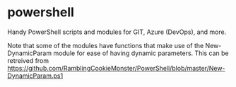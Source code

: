 # powershell
Handy PowerShell scripts and modules for GIT, Azure (DevOps), and more.

Note that some of the modules have functions that make use of the New-DynamicParam module for ease of having dynamic parameters. This can be retreived from https://github.com/RamblingCookieMonster/PowerShell/blob/master/New-DynamicParam.ps1

